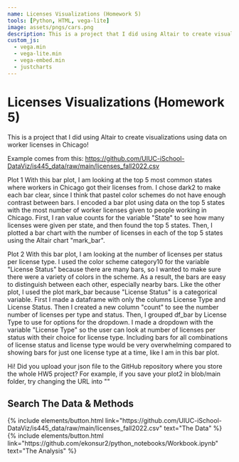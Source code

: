 ```yaml
---
name: Licenses Visualizations (Homework 5)
tools: [Python, HTML, vega-lite]
image: assets/pngs/cars.png
description: This is a project that I did using Altair to create visualizations using data on worker licenses in Chicago!
custom_js:
  - vega.min
  - vega-lite.min
  - vega-embed.min
  - justcharts
---
```



#  Licenses Visualizations (Homework 5)

This is a project that I did using Altair to create visualizations using data on worker licenses in Chicago!

Example comes from this: https://github.com/UIUC-iSchool-DataViz/is445_data/raw/main/licenses_fall2022.csv

Plot 1
With this bar plot, I am looking at the top 5 most common states where workers in Chicago got their licenses from. I chose dark2 to make each bar clear, since I think that pastel color schemes do not have enough contrast between bars. I encoded a bar plot using data on the top 5 states with the most number of worker licenses given to people working in Chicago. First, I ran value counts for the variable "State" to see how many licenses were given per state, and then found the top 5 states. Then, I plotted a bar chart with the number of licenses in each of the top 5 states using the Altair chart "mark_bar".

<vegachart schema-url="https://raw.githubusercontent.com/ekonsur2/ekonsur2.github.io/refs/heads/main/plot_1.json" style="width: 100%"></vegachart> 

Plot 2
With this bar plot, I am looking at the number of licenses per status per license type. I used the color scheme category10 for the variable "License Status" because there are many bars, so I wanted to make sure there were a variety of colors in the scheme. As a result, the bars are easy to distinguish between each other, especially nearby bars. Like the other plot, I used the plot mark_bar because "License Status" is a categorical variable. First I made a dataframe with only the columns License Type and License Status. Then I created a new column "count" to see the number number of licenses per type and status. Then, I grouped df_bar by License Type to use for options for the dropdown. I made a dropdown with the variable "License Type" so the user can look at number of licenses per status with their choice for license type. Including bars for all combinations of license status and license type would be very overwhelming compared to showing bars for just one license type at a time, like I am in this bar plot.

<vegachart schema-url="https://raw.githubusercontent.com/ekonsur2/ekonsur2.github.io/refs/heads/main/plot_2.json" style="width: 100%"></vegachart> 
Hi! Did you upload your json file to the GitHub repository where you store the whole HW5 project? For example, if you save your plot2 in blob/main folder, try changing the URL into ""


## Search The Data & Methods


<!-- these are written in a combo of html and liquid --> 

<div class="left">
{% include elements/button.html link="https://github.com/UIUC-iSchool-DataViz/is445_data/raw/main/licenses_fall2022.csv" text="The Data" %}
</div>

<div class="right">
{% include elements/button.html link="https://github.com/ekonsur2/python_notebooks/Workbook.ipynb" text="The Analysis" %}
</div>


